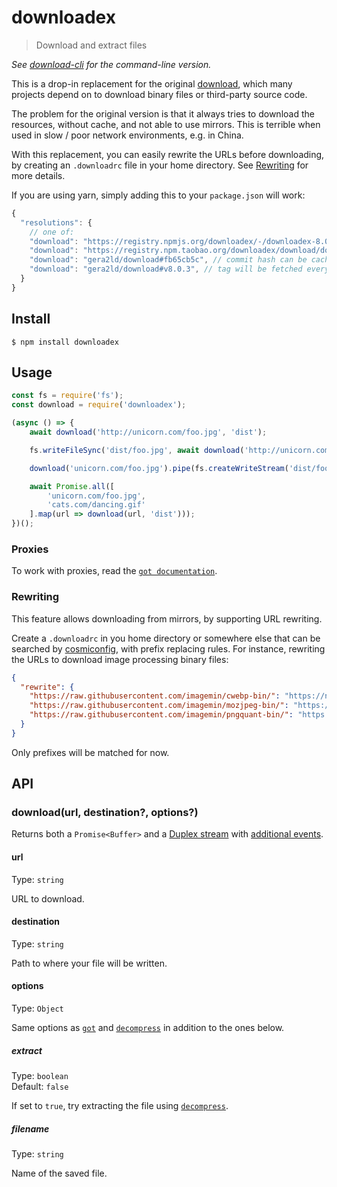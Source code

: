 # downloadex

> Download and extract files

*See [download-cli](https://github.com/kevva/download-cli) for the command-line version.*

This is a drop-in replacement for the original [download](https://github.com/kevva/download), which many projects depend on to download binary files or third-party source code.

The problem for the original version is that it always tries to download the resources, without cache, and not able to use mirrors. This is terrible when used in slow / poor network environments, e.g. in China.

With this replacement, you can easily rewrite the URLs before downloading, by creating an `.downloadrc` file in your home directory. See [Rewriting](#Rewriting) for more details.

If you are using yarn, simply adding this to your `package.json` will work:

```js
{
  "resolutions": {
    // one of:
    "download": "https://registry.npmjs.org/downloadex/-/downloadex-8.0.3.tgz", // recommended for universal usage
    "download": "https://registry.npm.taobao.org/downloadex/download/downloadex-8.0.3.tgz",
    "download": "gera2ld/download#fb65cb5c", // commit hash can be cached
    "download": "gera2ld/download#v8.0.3", // tag will be fetched every time on install
  }
}
```

## Install

```
$ npm install downloadex
```


## Usage

```js
const fs = require('fs');
const download = require('downloadex');

(async () => {
	await download('http://unicorn.com/foo.jpg', 'dist');

	fs.writeFileSync('dist/foo.jpg', await download('http://unicorn.com/foo.jpg'));

	download('unicorn.com/foo.jpg').pipe(fs.createWriteStream('dist/foo.jpg'));

	await Promise.all([
		'unicorn.com/foo.jpg',
		'cats.com/dancing.gif'
	].map(url => download(url, 'dist')));
})();
```

### Proxies

To work with proxies, read the [`got documentation`](https://github.com/sindresorhus/got#proxies).

### Rewriting

This feature allows downloading from mirrors, by supporting URL rewriting.

Create a `.downloadrc` in you home directory or somewhere else that can be searched by [cosmiconfig](https://github.com/davidtheclark/cosmiconfig), with prefix replacing rules. For instance, rewriting the URLs to download image processing binary files:

```json
{
  "rewrite": {
    "https://raw.githubusercontent.com/imagemin/cwebp-bin/": "https://npm.taobao.org/mirrors/cwebp-bin/",
    "https://raw.githubusercontent.com/imagemin/mozjpeg-bin/": "https://npm.taobao.org/mirrors/mozjpeg-bin/",
    "https://raw.githubusercontent.com/imagemin/pngquant-bin/": "https://npm.taobao.org/mirrors/pngquant-bin/"
  }
}
```

Only prefixes will be matched for now.

## API

### download(url, destination?, options?)

Returns both a `Promise<Buffer>` and a [Duplex stream](https://nodejs.org/api/stream.html#stream_class_stream_duplex) with [additional events](https://github.com/sindresorhus/got#streams-1).

#### url

Type: `string`

URL to download.

#### destination

Type: `string`

Path to where your file will be written.

#### options

Type: `Object`

Same options as [`got`](https://github.com/sindresorhus/got#options) and [`decompress`](https://github.com/kevva/decompress#options) in addition to the ones below.

##### extract

Type: `boolean`<br>
Default: `false`

If set to `true`, try extracting the file using [`decompress`](https://github.com/kevva/decompress).

##### filename

Type: `string`

Name of the saved file.

